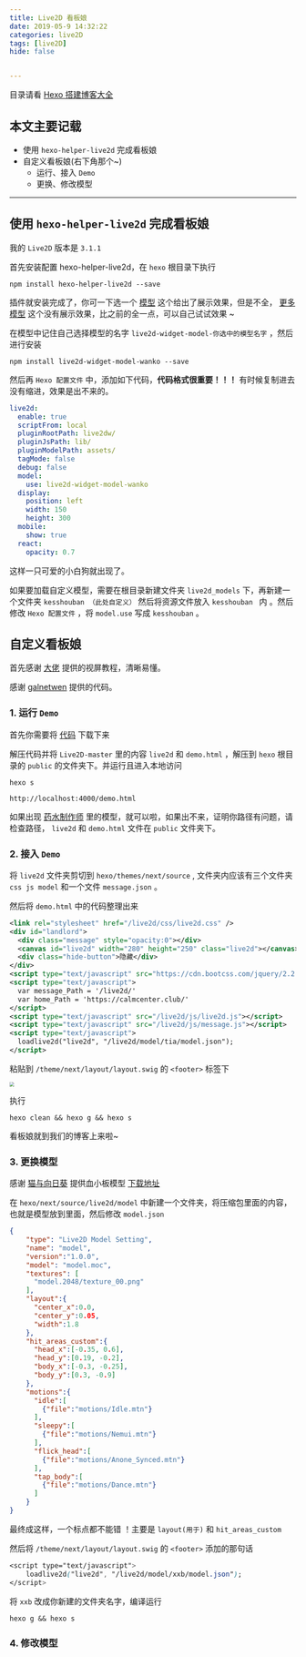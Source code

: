 ```yaml
---
title: Live2D 看板娘
date: 2019-05-9 14:32:22
categories: live2D
tags: [live2D]
hide: false


---
```


目录请看  [Hexo 搭建博客大全](https://calmcenter.club/2019/Complete_works_of_hexo.html)

## 本文主要记载

- 使用 `hexo-helper-live2d` 完成看板娘
- 自定义看板娘(右下角那个~)
  - 运行、接入 `Demo`
  - 更换、修改模型

------

<!--more-->

## 使用 `hexo-helper-live2d` 完成看板娘

我的 `Live2D` 版本是 `3.1.1`

首先安装配置 hexo-helper-live2d，在 `hexo` 根目录下执行

```
npm install hexo-helper-live2d --save
```

插件就安装完成了，你可一下选一个 [模型](https://huaji8.top/post/live2d-plugin-2.0/) 这个给出了展示效果，但是不全， [更多模型](https://github.com/xiazeyu/live2d-widget-models) 这个没有展示效果，比之前的全一点，可以自己试试效果 ~

在模型中记住自己选择模型的名字 `live2d-widget-model-你选中的模型名字` ，然后进行安装

```
npm install live2d-widget-model-wanko --save
```

然后再 `Hexo 配置文件` 中，添加如下代码，**代码格式很重要！！！** 有时候复制进去没有缩进，效果是出不来的。

```yml
live2d:
  enable: true
  scriptFrom: local
  pluginRootPath: live2dw/
  pluginJsPath: lib/
  pluginModelPath: assets/
  tagMode: false
  debug: false
  model:
    use: live2d-widget-model-wanko
  display:
    position: left
    width: 150
    height: 300
  mobile:
    show: true
  react:
    opacity: 0.7
```

这样一只可爱的小白狗就出现了。

如果要加载自定义模型，需要在根目录新建文件夹 `live2d_models` 下，再新建一个文件夹 `kesshouban （此处自定义）` 然后将资源文件放入 `kesshouban ` 内 。然后修改 `Hexo 配置文件` ，将 `model.use` 写成 `kesshouban` 。

## 自定义看板娘

首先感谢 [大佬](https://haokan.baidu.com/v?pd=wisenatural&vid=11405187949707723550) 提供的视屏教程，清晰易懂。

感谢 [galnetwen](https://github.com/galnetwen) 提供的代码。

### 1. 运行 `Demo`

首先你需要将 [代码](https://github.com/galnetwen/Live2D) 下载下来

解压代码并将 `Live2D-master` 里的内容 `live2d` 和 `demo.html` ，解压到 `hexo` 根目录的 `public` 的文件夹下。并运行且进入本地访问

```
hexo s
```

```
http://localhost:4000/demo.html
```

如果出现 [药水制作师](https://play.google.com/store/apps/details?id=com.sinsiroad.potionmaker&hl=zh_CN) 里的模型，就可以啦，如果出不来，证明你路径有问题，请检查路径， `live2d` 和 `demo.html` 文件在 `public` 文件夹下。

### 2. 接入 `Demo` 

将 `live2d` 文件夹剪切到 `hexo/themes/next/source` , 文件夹内应该有三个文件夹 `css js model` 和一个文件 `message.json` 。

然后将 `demo.html` 中的代码整理出来

```xml
<link rel="stylesheet" href="/live2d/css/live2d.css" />
<div id="landlord">
  <div class="message" style="opacity:0"></div>
  <canvas id="live2d" width="280" height="250" class="live2d"></canvas>
  <div class="hide-button">隐藏</div>
</div>
<script type="text/javascript" src="https://cdn.bootcss.com/jquery/2.2.4/jquery.min.js"></script>
<script type="text/javascript">
  var message_Path = '/live2d/'
  var home_Path = 'https://calmcenter.club/'
</script>
<script type="text/javascript" src="/live2d/js/live2d.js"></script>
<script type="text/javascript" src="/live2d/js/message.js"></script>
<script type="text/javascript">
  loadlive2d("live2d", "/live2d/model/tia/model.json");
</script>
```

粘贴到 `/theme/next/layout/layout.swig` 的 `<footer>` 标签下

<img src="https://raw.githubusercontent.com/CalmCenter/picGo/master/pictures/20190509151030.png" style="zoom:50%">

执行

```
hexo clean && hexo g && hexo s
```

看板娘就到我们的博客上来啦~

### 3. 更换模型

感谢 [猫与向日葵](https://imjad.cn/) 提供血小板模型 [下载地址](https://cdn.imjad.cn/usr/uploads/kesshouban_v2.7z)

在 `hexo/next/source/live2d/model` 中新建一个文件夹，将压缩包里面的内容，也就是模型放到里面，然后修改 `model.json` 

```json
{	
    "type": "Live2D Model Setting",
    "name": "model",
    "version":"1.0.0",
    "model": "model.moc",
    "textures": [
      "model.2048/texture_00.png"
    ],
    "layout":{
      "center_x":0.0,
      "center_y":0.05,
      "width":1.8
    },
    "hit_areas_custom":{
      "head_x":[-0.35, 0.6],
      "head_y":[0.19, -0.2],
      "body_x":[-0.3, -0.25],
      "body_y":[0.3, -0.9]
    },
    "motions":{
      "idle":[
        {"file":"motions/Idle.mtn"}
      ],
      "sleepy":[
      	{"file":"motions/Nemui.mtn"}
      ],
      "flick_head":[
      	{"file":"motions/Anone_Synced.mtn"}
      ],
      "tap_body":[
      	{"file":"motions/Dance.mtn"}
      ]
    }
}
```



最终成这样，一个标点都不能错 ！主要是 `layout(用于)` 和 `hit_areas_custom` 

然后将  `/theme/next/layout/layout.swig` 的 `<footer>` 添加的那句话

```css
<script type="text/javascript">
	loadlive2d("live2d", "/live2d/model/xxb/model.json");
</script>
```

将 `xxb` 改成你新建的文件夹名字，编译运行

```
hexo g && hexo s
```

### 4. 修改模型

